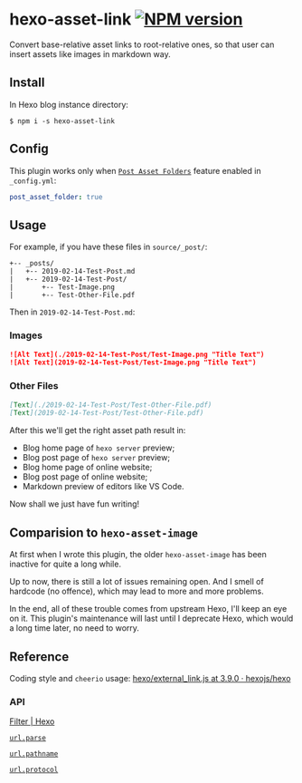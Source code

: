 # hexo-asset-link [![NPM version](https://badge.fury.io/js/hexo-asset-link.svg)](https://www.npmjs.com/package/hexo-asset-link)

Convert base-relative asset links to root-relative ones, so that user can insert assets like images in markdown way.

## Install

In Hexo blog instance directory:

```shell
$ npm i -s hexo-asset-link
```

## Config

This plugin works only when [`Post Asset Folders`](https://hexo.io/docs/asset-folders#Post-Asset-Folder) feature enabled in `_config.yml`:

```yml
post_asset_folder: true
```

## Usage

For example, if you have these files in `source/_post/`:

```
+-- _posts/
|   +-- 2019-02-14-Test-Post.md
|   +-- 2019-02-14-Test-Post/
|       +-- Test-Image.png
|       +-- Test-Other-File.pdf
```

Then in `2019-02-14-Test-Post.md`:

### Images

```markdown
![Alt Text](./2019-02-14-Test-Post/Test-Image.png "Title Text")
![Alt Text](2019-02-14-Test-Post/Test-Image.png "Title Text")
```

### Other Files

```markdown
[Text](./2019-02-14-Test-Post/Test-Other-File.pdf)
[Text](2019-02-14-Test-Post/Test-Other-File.pdf)
```

After this we'll get the right asset path result in:

- Blog home page of `hexo server` preview;
- Blog post page of `hexo server` preview;
- Blog home page of online website;
- Blog post page of online website;
- Markdown preview of editors like VS Code.

Now shall we just have fun writing!

## Comparision to `hexo-asset-image`

At first when I wrote this plugin, the older `hexo-asset-image` has been inactive for quite a long while.

 Up to now, there is still a lot of issues remaining open. And I smell of hardcode (no offence), which may lead to more and more problems.

In the end, all of these trouble comes from upstream Hexo, I'll keep an eye on it. This plugin's maintenance will last until I deprecate Hexo, which would a long time later, no need to worry.

## Reference

Coding style and `cheerio` usage: [hexo/external_link.js at 3.9.0 · hexojs/hexo](https://github.com/hexojs/hexo/blob/3.9.0/lib/plugins/filter/after_post_render/external_link.js)

### API

[Filter | Hexo](https://hexo.io/api/filter)

[`url.parse`](https://nodejs.org/docs/latest-v12.x/api/url.html#url_url_parse_urlstring_parsequerystring_slashesdenotehost "URL | Node.js v12.9.1 Documentation")

[`url.pathname`](https://nodejs.org/docs/latest-v12.x/api/url.html#url_url_pathname "URL | Node.js v12.9.1 Documentation")

[`url.protocol`](https://nodejs.org/docs/latest-v12.x/api/url.html#url_url_protocol "URL | Node.js v12.9.1 Documentation")

